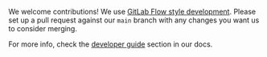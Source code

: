 We welcome contributions!  We use
[GitLab Flow style development](https://about.gitlab.com/topics/version-control/what-is-gitlab-flow/).
Please set up a pull request against our `main` branch with any changes
you want us to consider merging.

For more info, check the [developer guide](https://gitlab.com/astrogal/GALAssify/-/blob/main/doc/developer_guide.md)
section in our docs.
